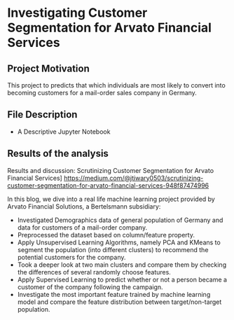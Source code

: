 # Investigating Customer Segmentation for Arvato Financial Services

## Project Motivation

This project to predicts that which individuals are most likely to convert into becoming customers for a mail-order sales company in Germany.

## File Description

- A Descriptive Jupyter Notebook

## Results of the analysis

Results and discussion: Scrutinizing Customer Segmentation for Arvato Financial Services] https://medium.com/@jtiwary0503/scrutinizing-customer-segmentation-for-arvato-financial-services-948f87474996

In this blog, we dive into a real life machine learning project provided by Arvato Financial Solutions, a Bertelsmann subsidiary:
- Investigated Demographics data of general population of Germany and data for customers of a mail-order company.
- Preprocessed the dataset based on column/feature property.
- Apply Unsupervised Learning Algorithms, namely PCA and KMeans to segment the population (into different clusters) to recommend the potential customers for the company.
- Took a deeper look at two main clusters and compare them by checking the differences of several randomly choose features.
- Apply Supervised Learning to predict whether or not a person became a customer of the company following the campaign.
- Investigate the most important feature trained by machine learning model and compare the feature distribution between target/non-target population.

